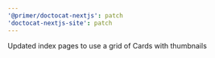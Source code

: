 ```yaml
---
'@primer/doctocat-nextjs': patch
'doctocat-nextjs-site': patch
---
```


Updated index pages to use a grid of Cards with thumbnails
